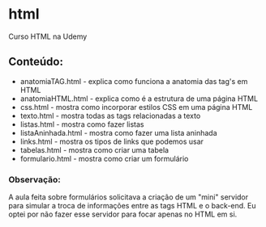 # html
Curso HTML na Udemy

## Conteúdo:

* anatomiaTAG.html - explica como funciona a anatomia das tag's em HTML
* anatomiaHTML.html - explica como é a estrutura de uma página HTML
* css.html - mostra como incorporar estilos CSS em uma página HTML
* texto.html - mostra todas as tags relacionadas a texto
* listas.html - mostra como fazer listas
* listaAninhada.html - mostra como fazer uma lista aninhada
* links.html - mostra os tipos de links que podemos usar
* tabelas.html - mostra como criar uma tabela
* formulario.html - mostra como criar um formulário



### Observação:
A aula feita sobre formulários solicitava a criação de um "mini" servidor para simular a troca de informações entre as tags HTML e o back-end. Eu optei por não fazer esse servidor para focar apenas no HTML em si.